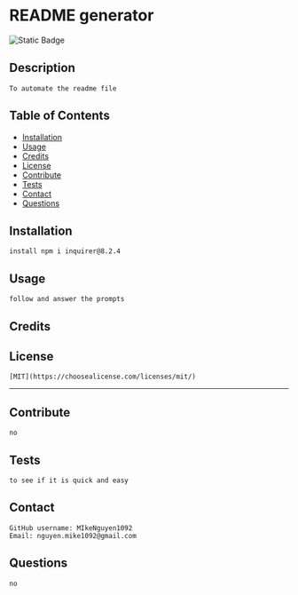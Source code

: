 # README generator
![Static Badge](https://img.shields.io/badge/license-MIT-blue)

## Description
	To automate the readme file

## Table of Contents

- [Installation](#installation)
- [Usage](#usage)
- [Credits](#credits)
- [License](#license)
- [Contribute](#contribute)
- [Tests](#tests)
- [Contact](#contact)
- [Questions](#questions)


## Installation
	install npm i inquirer@8.2.4


## Usage
	follow and answer the prompts


## Credits



## License

	[MIT](https://choosealicense.com/licenses/mit/)

---

## Contribute

	no


## Tests

	to see if it is quick and easy

## Contact 
	GitHub username: MIkeNguyen1092
	Email: nguyen.mike1092@gmail.com

## Questions
	no
